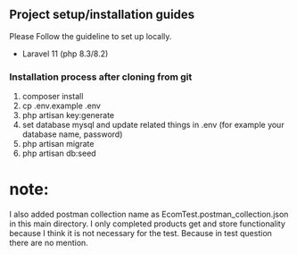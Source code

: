 ## Project setup/installation guides
Please Follow the guideline to set up locally.

- Laravel 11 (php 8.3/8.2)

### Installation process after cloning from git

1. composer install
2. cp .env.example .env
3. php artisan key:generate
4. set database mysql and update related things in .env (for example your database name, password)
5. php artisan migrate
6. php artisan db:seed

# note:
I also added postman collection name as EcomTest.postman_collection.json in this main directory.
I only completed products get and store functionality because I think it is not necessary for the test.
Because in test question there are no mention.
